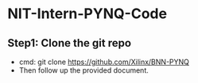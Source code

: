 # NIT-Intern-PYNQ-Code


## Step1: Clone the git repo

* cmd: git clone https://github.com/Xilinx/BNN-PYNQ
* Then follow up the provided document.
  


